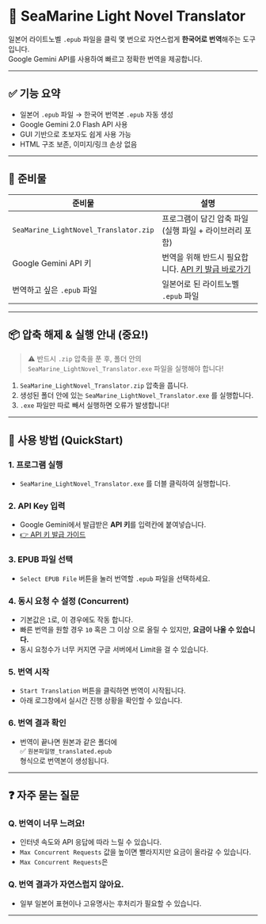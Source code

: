 # 📘 SeaMarine Light Novel Translator

일본어 라이트노벨 `.epub` 파일을 클릭 몇 번으로 자연스럽게 **한국어로 번역**해주는 도구입니다.  
Google Gemini API를 사용하여 빠르고 정확한 번역을 제공합니다.

---

## ✅ 기능 요약

- 일본어 `.epub` 파일 → 한국어 번역본 `.epub` 자동 생성
- Google Gemini 2.0 Flash API 사용
- GUI 기반으로 초보자도 쉽게 사용 가능
- HTML 구조 보존, 이미지/링크 손상 없음

---


## 🧰 준비물

| 준비물                      | 설명                                                                 |
|----------------------------|----------------------------------------------------------------------|
| `SeaMarine_LightNovel_Translator.zip` | 프로그램이 담긴 압축 파일 (실행 파일 + 라이브러리 포함)                 |
| Google Gemini API 키       | 번역을 위해 반드시 필요합니다. [API 키 발급 바로가기](https://makersuite.google.com/app/apikey) |
| 번역하고 싶은 `.epub` 파일 | 일본어로 된 라이트노벨 `.epub` 파일                                 |

---

## 📦 압축 해제 & 실행 안내 (중요!)

> ⚠️ 반드시 `.zip` 압축을 푼 후, 폴더 안의 `SeaMarine_LightNovel_Translator.exe` 파일을 실행해야 합니다!

1. `SeaMarine_LightNovel_Translator.zip` 압축을 풉니다.  
2. 생성된 폴더 안에 있는 `SeaMarine_LightNovel_Translator.exe` 를 실행합니다.  
3. `.exe` 파일만 따로 빼서 실행하면 오류가 발생합니다!

---

## 🚀 사용 방법 (QuickStart)

### 1. 프로그램 실행

- `SeaMarine_LightNovel_Translator.exe` 를 더블 클릭하여 실행합니다.

### 2. API Key 입력

- Google Gemini에서 발급받은 **API 키**를 입력칸에 붙여넣습니다.
- [👉 API 키 발급 가이드](https://makersuite.google.com/app/apikey)

### 3. EPUB 파일 선택

- `Select EPUB File` 버튼을 눌러 번역할 `.epub` 파일을 선택하세요.

### 4. 동시 요청 수 설정 (Concurrent)

- 기본값은 `1`로, 이 경우에도 작동 합니다. 
- 빠른 번역을 원할 경우 `10` 혹은 그 이상 으로 올릴 수 있지만, **요금이 나올 수 있습니다.**
- 동시 요청수가 너무 커지면 구글 서버에서 Limit을 걸 수 있습니다.

### 5. 번역 시작

- `Start Translation` 버튼을 클릭하면 번역이 시작됩니다.
- 아래 로그창에서 실시간 진행 상황을 확인할 수 있습니다.

### 6. 번역 결과 확인

- 번역이 끝나면 원본과 같은 폴더에  
  ✅ `원본파일명_translated.epub`  
  형식으로 번역본이 생성됩니다.

---

## ❓ 자주 묻는 질문

### Q. 번역이 너무 느려요!

- 인터넷 속도와 API 응답에 따라 느릴 수 있습니다.
- `Max Concurrent Requests` 값을 높이면 빨라지지만 요금이 올라갈 수 있습니다.
- `Max Concurrent Requests`은 


### Q. 번역 결과가 자연스럽지 않아요.

- 일부 일본어 표현이나 고유명사는 후처리가 필요할 수 있습니다.

---

